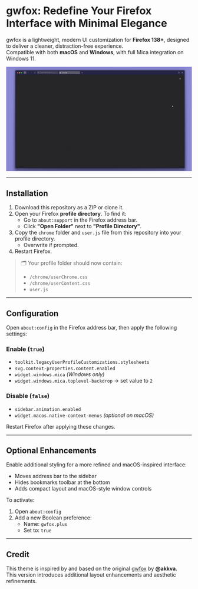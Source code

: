 # gwfox: Redefine Your Firefox Interface with Minimal Elegance

gwfox is a lightweight, modern UI customization for **Firefox 138+**, designed to deliver a cleaner, distraction-free experience.  
Compatible with both **macOS** and **Windows**, with full Mica integration on Windows 11.

![Preview](https://github.com/rakhalfps/gwfox-css/blob/9b61fd4135067d7c99abce792e666384ca2cd3e5/Media/preview.gif?raw=true)

---

## Installation

1. Download this repository as a ZIP or clone it.
2. Open your Firefox **profile directory**. To find it:
   - Go to `about:support` in the Firefox address bar.
   - Click **"Open Folder"** next to **"Profile Directory"**.
3. Copy the `chrome` folder and `user.js` file from this repository into your profile directory.
   - Overwrite if prompted.
4. Restart Firefox.

> 🗂️ Your profile folder should now contain:
> - `/chrome/userChrome.css`
> - `/chrome/userContent.css`
> - `user.js`

---

## Configuration

Open `about:config` in the Firefox address bar, then apply the following settings:

### Enable (`true`)
- `toolkit.legacyUserProfileCustomizations.stylesheets`
- `svg.context-properties.content.enabled`
- `widget.windows.mica` *(Windows only)*
- `widget.windows.mica.toplevel-backdrop` → set value to `2`

### Disable (`false`)
- `sidebar.animation.enabled`
- `widget.macos.native-context-menus` *(optional on macOS)*

Restart Firefox after applying these changes.

---

## Optional Enhancements

Enable additional styling for a more refined and macOS-inspired interface:

- Moves address bar to the sidebar
- Hides bookmarks toolbar at the bottom
- Adds compact layout and macOS-style window controls

To activate:
1. Open `about:config`
2. Add a new Boolean preference:
   - Name: `gwfox.plus`
   - Set to: `true`

---

## Credit

This theme is inspired by and based on the original [gwfox](https://github.com/akkva/gwfox) by **@akkva**.  
This version introduces additional layout enhancements and aesthetic refinements.
